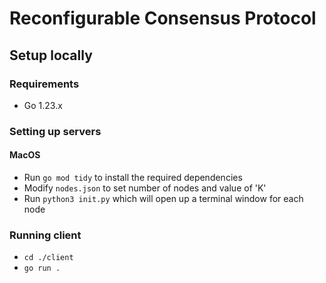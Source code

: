 # Reconfigurable Consensus Protocol

## Setup locally

### Requirements
- Go 1.23.x

### Setting up servers
#### MacOS
- Run `go mod tidy` to install the required dependencies
- Modify `nodes.json` to set number of nodes and value of 'K'
- Run `python3 init.py` which will open up a terminal window for each node

### Running client
- `cd ./client`
- `go run .`
